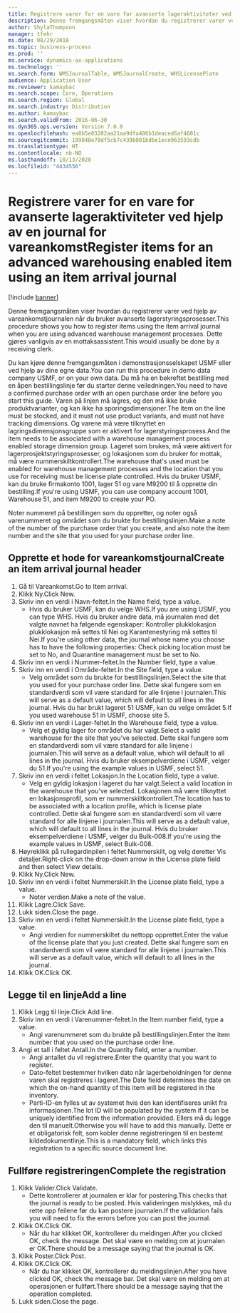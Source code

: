 ```yaml
---
title: Registrere varer for en vare for avanserte lageraktiviteter ved hjelp av en journal for vareankomst
description: Denne fremgangsmåten viser hvordan du registrerer varer ved hjelp av vareankomstjournalen når du bruker avanserte lagerstyringsprosesser.
author: ShylaThompson
manager: tfehr
ms.date: 08/29/2018
ms.topic: business-process
ms.prod: ''
ms.service: dynamics-ax-applications
ms.technology: ''
ms.search.form: WMSJournalTable, WMSJournalCreate, WHSLicensePlate
audience: Application User
ms.reviewer: kamaybac
ms.search.scope: Core, Operations
ms.search.region: Global
ms.search.industry: Distribution
ms.author: kamaybac
ms.search.validFrom: 2016-06-30
ms.dyn365.ops.version: Version 7.0.0
ms.openlocfilehash: ea8b5e03282aa21aa9dfa486b1deaced6af4601c
ms.sourcegitcommit: 199848e78df5cb7c439b001bdbe1ece963593cdb
ms.translationtype: HT
ms.contentlocale: nb-NO
ms.lasthandoff: 10/13/2020
ms.locfileid: "4434556"
---
```

# <a name="register-items-for-an-advanced-warehousing-enabled-item-using-an-item-arrival-journal"></a><span data-ttu-id="a399d-103">Registrere varer for en vare for avanserte lageraktiviteter ved hjelp av en journal for vareankomst</span><span class="sxs-lookup"><span data-stu-id="a399d-103">Register items for an advanced warehousing enabled item using an item arrival journal</span></span>

[!include [banner](../../includes/banner.md)]

<span data-ttu-id="a399d-104">Denne fremgangsmåten viser hvordan du registrerer varer ved hjelp av vareankomstjournalen når du bruker avanserte lagerstyringsprosesser.</span><span class="sxs-lookup"><span data-stu-id="a399d-104">This procedure shows you how to register items using the item arrival journal when you are using advanced warehouse management processes.</span></span> <span data-ttu-id="a399d-105">Dette gjøres vanligvis av en mottaksassistent.</span><span class="sxs-lookup"><span data-stu-id="a399d-105">This would usually be done by a receiving clerk.</span></span> 

<span data-ttu-id="a399d-106">Du kan kjøre denne fremgangsmåten i demonstrasjonsselskapet USMF eller ved hjelp av dine egne data.</span><span class="sxs-lookup"><span data-stu-id="a399d-106">You can run this procedure in demo data company USMF, or on your own data.</span></span> <span data-ttu-id="a399d-107">Du må ha en bekreftet bestilling med en åpen bestillingslinje før du starter denne veiledningen.</span><span class="sxs-lookup"><span data-stu-id="a399d-107">You need to have a confirmed purchase order with an open purchase order line before you start this guide.</span></span> <span data-ttu-id="a399d-108">Varen på linjen må lagres, og den må ikke bruke produktvarianter, og kan ikke ha sporingsdimensjoner.</span><span class="sxs-lookup"><span data-stu-id="a399d-108">The item on the line must be stocked, and it must not use product variants, and must not have tracking dimensions.</span></span> <span data-ttu-id="a399d-109">Og varene må være tilknyttet en lagringsdimensjonsgruppe som er aktivert for lagerstyringsprosess.</span><span class="sxs-lookup"><span data-stu-id="a399d-109">And the item needs to be associated with a warehouse management process enabled storage dimension group.</span></span> <span data-ttu-id="a399d-110">Lageret som brukes, må være aktivert for lagerprosjektstyringsprosesser, og lokasjonen som du bruker for mottak, må være nummerskiltkontrollert.</span><span class="sxs-lookup"><span data-stu-id="a399d-110">The warehouse that's used must be enabled for warehouse management processes and the location that you use for receiving must be license plate controlled.</span></span> <span data-ttu-id="a399d-111">Hvis du bruker USMF, kan du bruke firmakonto 1001, lager 51 og vare M9200 til å opprette din bestilling.</span><span class="sxs-lookup"><span data-stu-id="a399d-111">If you're using USMF, you can use company account 1001, Warehouse 51, and item M9200 to create your PO.</span></span> 

<span data-ttu-id="a399d-112">Noter nummeret på bestillingen som du oppretter, og noter også varenummeret og området som du brukte for bestillingslinjen.</span><span class="sxs-lookup"><span data-stu-id="a399d-112">Make a note of the number of the purchase order that you create, and also note the item number and the site that you used for your purchase order line.</span></span>


## <a name="create-an-item-arrival-journal-header"></a><span data-ttu-id="a399d-113">Opprette et hode for vareankomstjournal</span><span class="sxs-lookup"><span data-stu-id="a399d-113">Create an item arrival journal header</span></span>
1. <span data-ttu-id="a399d-114">Gå til Vareankomst.</span><span class="sxs-lookup"><span data-stu-id="a399d-114">Go to Item arrival.</span></span>
2. <span data-ttu-id="a399d-115">Klikk Ny.</span><span class="sxs-lookup"><span data-stu-id="a399d-115">Click New.</span></span>
3. <span data-ttu-id="a399d-116">Skriv inn en verdi i Navn-feltet.</span><span class="sxs-lookup"><span data-stu-id="a399d-116">In the Name field, type a value.</span></span>
    * <span data-ttu-id="a399d-117">Hvis du bruker USMF, kan du velge WHS.</span><span class="sxs-lookup"><span data-stu-id="a399d-117">If you are using USMF, you can type WHS.</span></span> <span data-ttu-id="a399d-118">Hvis du bruker andre data, må journalen med det valgte navnet ha følgende egenskaper: Kontroller plukklokasjon plukklokasjon må settes til Nei og Karantenestyring må settes til Nei.</span><span class="sxs-lookup"><span data-stu-id="a399d-118">If you're using other data, the journal whose name you choose has to have the following properties: Check picking location must be set to No, and Quarantine management must be set to No.</span></span>  
4. <span data-ttu-id="a399d-119">Skriv inn en verdi i Nummer-feltet.</span><span class="sxs-lookup"><span data-stu-id="a399d-119">In the Number field, type a value.</span></span>
5. <span data-ttu-id="a399d-120">Skriv inn en verdi i Område-feltet.</span><span class="sxs-lookup"><span data-stu-id="a399d-120">In the Site field, type a value.</span></span>
    * <span data-ttu-id="a399d-121">Velg området som du brukte for bestillingslinjen.</span><span class="sxs-lookup"><span data-stu-id="a399d-121">Select the site that you used for your purchase order line.</span></span> <span data-ttu-id="a399d-122">Dette skal fungere som en standardverdi som vil være standard for alle linjene i journalen.</span><span class="sxs-lookup"><span data-stu-id="a399d-122">This will serve as a default value, which will default to all lines in the journal.</span></span> <span data-ttu-id="a399d-123">Hvis du har brukt lageret 51 USMF, kan du velge området 5.</span><span class="sxs-lookup"><span data-stu-id="a399d-123">If you used warehouse 51 in USMF, choose site 5.</span></span>  
6. <span data-ttu-id="a399d-124">Skriv inn en verdi i Lager-feltet.</span><span class="sxs-lookup"><span data-stu-id="a399d-124">In the Warehouse field, type a value.</span></span>
    * <span data-ttu-id="a399d-125">Velg et gyldig lager for området du har valgt.</span><span class="sxs-lookup"><span data-stu-id="a399d-125">Select a valid warehouse for the site that you've selected.</span></span> <span data-ttu-id="a399d-126">Dette skal fungere som en standardverdi som vil være standard for alle linjene i journalen.</span><span class="sxs-lookup"><span data-stu-id="a399d-126">This will serve as a default value, which will default to all lines in the journal.</span></span> <span data-ttu-id="a399d-127">Hvis du bruker eksempelverdiene i USMF, velger du 51.</span><span class="sxs-lookup"><span data-stu-id="a399d-127">If you're using the example values in USMF, select 51.</span></span>  
7. <span data-ttu-id="a399d-128">Skriv inn en verdi i feltet Lokasjon.</span><span class="sxs-lookup"><span data-stu-id="a399d-128">In the Location field, type a value.</span></span>
    * <span data-ttu-id="a399d-129">Velg en gyldig lokasjon i lageret du har valgt.</span><span class="sxs-lookup"><span data-stu-id="a399d-129">Select a valid location in the warehouse that you've selected.</span></span> <span data-ttu-id="a399d-130">Lokasjonen må være tilknyttet en lokasjonsprofil, som er nummerskiltkontrollert.</span><span class="sxs-lookup"><span data-stu-id="a399d-130">The location has to be associated with a location profile, which is license plate controlled.</span></span> <span data-ttu-id="a399d-131">Dette skal fungere som en standardverdi som vil være standard for alle linjene i journalen.</span><span class="sxs-lookup"><span data-stu-id="a399d-131">This will serve as a default value, which will default to all lines in the journal.</span></span> <span data-ttu-id="a399d-132">Hvis du bruker eksempelverdiene i USMF, velger du Bulk-008.</span><span class="sxs-lookup"><span data-stu-id="a399d-132">If you're using the example values in USMF, select Bulk-008.</span></span>  
8. <span data-ttu-id="a399d-133">Høyreklikk på rullegardinpilen i feltet Nummerskilt, og velg deretter Vis detaljer.</span><span class="sxs-lookup"><span data-stu-id="a399d-133">Right-click on the drop-down arrow in the License plate field and then select View details.</span></span>
9. <span data-ttu-id="a399d-134">Klikk Ny.</span><span class="sxs-lookup"><span data-stu-id="a399d-134">Click New.</span></span>
10. <span data-ttu-id="a399d-135">Skriv inn en verdi i feltet Nummerskilt.</span><span class="sxs-lookup"><span data-stu-id="a399d-135">In the License plate field, type a value.</span></span>
    * <span data-ttu-id="a399d-136">Noter verdien.</span><span class="sxs-lookup"><span data-stu-id="a399d-136">Make a note of the value.</span></span>  
11. <span data-ttu-id="a399d-137">Klikk Lagre.</span><span class="sxs-lookup"><span data-stu-id="a399d-137">Click Save.</span></span>
12. <span data-ttu-id="a399d-138">Lukk siden.</span><span class="sxs-lookup"><span data-stu-id="a399d-138">Close the page.</span></span>
13. <span data-ttu-id="a399d-139">Skriv inn en verdi i feltet Nummerskilt.</span><span class="sxs-lookup"><span data-stu-id="a399d-139">In the License plate field, type a value.</span></span>
    * <span data-ttu-id="a399d-140">Angi verdien for nummerskiltet du nettopp opprettet.</span><span class="sxs-lookup"><span data-stu-id="a399d-140">Enter the value of the license plate that you just created.</span></span> <span data-ttu-id="a399d-141">Dette skal fungere som en standardverdi som vil være standard for alle linjene i journalen.</span><span class="sxs-lookup"><span data-stu-id="a399d-141">This will serve as a default value, which will default to all lines in the journal.</span></span>  
14. <span data-ttu-id="a399d-142">Klikk OK.</span><span class="sxs-lookup"><span data-stu-id="a399d-142">Click OK.</span></span>

## <a name="add-a-line"></a><span data-ttu-id="a399d-143">Legge til en linje</span><span class="sxs-lookup"><span data-stu-id="a399d-143">Add a line</span></span>
1. <span data-ttu-id="a399d-144">Klikk Legg til linje.</span><span class="sxs-lookup"><span data-stu-id="a399d-144">Click Add line.</span></span>
2. <span data-ttu-id="a399d-145">Skriv inn en verdi i Varenummer-feltet.</span><span class="sxs-lookup"><span data-stu-id="a399d-145">In the Item number field, type a value.</span></span>
    * <span data-ttu-id="a399d-146">Angi varenummeret som du brukte på bestillingslinjen.</span><span class="sxs-lookup"><span data-stu-id="a399d-146">Enter the item number that you used on the purchase order line.</span></span>  
3. <span data-ttu-id="a399d-147">Angi et tall i feltet Antall.</span><span class="sxs-lookup"><span data-stu-id="a399d-147">In the Quantity field, enter a number.</span></span>
    * <span data-ttu-id="a399d-148">Angi antallet du vil registrere.</span><span class="sxs-lookup"><span data-stu-id="a399d-148">Enter the quantity that you want to register.</span></span>  
    * <span data-ttu-id="a399d-149">Dato-feltet bestemmer hvilken dato når lagerbeholdningen for denne varen skal registreres i lageret.</span><span class="sxs-lookup"><span data-stu-id="a399d-149">The Date field determines the date on which the on-hand quantity of this item will be registered in the inventory.</span></span>  
    * <span data-ttu-id="a399d-150">Parti-ID-en fylles ut av systemet hvis den kan identifiseres unikt fra informasjonen.</span><span class="sxs-lookup"><span data-stu-id="a399d-150">The lot ID will be populated by the system if it can be uniquely identified from the information provided.</span></span> <span data-ttu-id="a399d-151">Ellers må du legge den til manuelt.</span><span class="sxs-lookup"><span data-stu-id="a399d-151">Otherwise you will have to add this manually.</span></span> <span data-ttu-id="a399d-152">Dette er et obligatorisk felt, som kobler denne registreringen til en bestemt kildedokumentlinje.</span><span class="sxs-lookup"><span data-stu-id="a399d-152">This is a mandatory field, which links this registration to a specific source document line.</span></span>  

## <a name="complete-the-registration"></a><span data-ttu-id="a399d-153">Fullføre registreringen</span><span class="sxs-lookup"><span data-stu-id="a399d-153">Complete the registration</span></span>
1. <span data-ttu-id="a399d-154">Klikk Valider.</span><span class="sxs-lookup"><span data-stu-id="a399d-154">Click Validate.</span></span>
    * <span data-ttu-id="a399d-155">Dette kontrollerer at journalen er klar for postering.</span><span class="sxs-lookup"><span data-stu-id="a399d-155">This checks that the journal is ready to be posted.</span></span> <span data-ttu-id="a399d-156">Hvis valideringen mislykkes, må du rette opp feilene før du kan postere journalen.</span><span class="sxs-lookup"><span data-stu-id="a399d-156">If the validation fails you will need to fix the errors before you can post the journal.</span></span>  
2. <span data-ttu-id="a399d-157">Klikk OK.</span><span class="sxs-lookup"><span data-stu-id="a399d-157">Click OK.</span></span>
    * <span data-ttu-id="a399d-158">Når du har klikket OK, kontrollerer du meldingen.</span><span class="sxs-lookup"><span data-stu-id="a399d-158">After you clicked OK, check the message.</span></span> <span data-ttu-id="a399d-159">Det skal være en melding om at journalen er OK.</span><span class="sxs-lookup"><span data-stu-id="a399d-159">There should be a message saying that the journal is OK.</span></span>  
3. <span data-ttu-id="a399d-160">Klikk Poster.</span><span class="sxs-lookup"><span data-stu-id="a399d-160">Click Post.</span></span>
4. <span data-ttu-id="a399d-161">Klikk OK.</span><span class="sxs-lookup"><span data-stu-id="a399d-161">Click OK.</span></span>
    * <span data-ttu-id="a399d-162">Når du har klikket OK, kontrollerer du meldingslinjen.</span><span class="sxs-lookup"><span data-stu-id="a399d-162">After you have clicked OK, check the message bar.</span></span> <span data-ttu-id="a399d-163">Det skal være en melding om at operasjonen er fullført.</span><span class="sxs-lookup"><span data-stu-id="a399d-163">There should be a message saying that the operation completed.</span></span>  
5. <span data-ttu-id="a399d-164">Lukk siden.</span><span class="sxs-lookup"><span data-stu-id="a399d-164">Close the page.</span></span>

